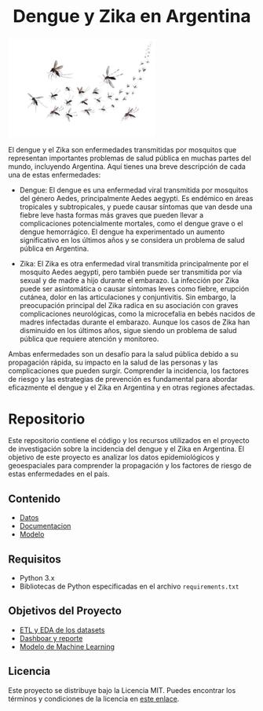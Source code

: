  <h1 style="text-align: center; font-size: 36px;">Dengue y Zika en Argentina</h1>

<img src="recursos/dengue-1.jpg" alt="Texto alternativo" width="300" height="200">

El dengue y el Zika son enfermedades transmitidas por mosquitos que representan importantes problemas de salud pública en muchas partes del mundo, incluyendo Argentina. Aquí tienes una breve descripción de cada una de estas enfermedades:

- Dengue: El dengue es una enfermedad viral transmitida por mosquitos del género Aedes, principalmente Aedes aegypti. Es endémico en áreas tropicales y subtropicales, y puede causar síntomas que van desde una fiebre leve hasta formas más graves que pueden llevar a complicaciones potencialmente mortales, como el dengue grave o el dengue hemorrágico. El dengue ha experimentado un aumento significativo en los últimos años y se considera un problema de salud pública en Argentina.

- Zika: El Zika es otra enfermedad viral transmitida principalmente por el mosquito Aedes aegypti, pero también puede ser transmitida por vía sexual y de madre a hijo durante el embarazo. La infección por Zika puede ser asintomática o causar síntomas leves como fiebre, erupción cutánea, dolor en las articulaciones y conjuntivitis. Sin embargo, la preocupación principal del Zika radica en su asociación con graves complicaciones neurológicas, como la microcefalia en bebés nacidos de madres infectadas durante el embarazo. Aunque los casos de Zika han disminuido en los últimos años, sigue siendo un problema de salud pública que requiere atención y monitoreo.

Ambas enfermedades son un desafío para la salud pública debido a su propagación rápida, su impacto en la salud de las personas y las complicaciones que pueden surgir. Comprender la incidencia, los factores de riesgo y las estrategias de prevención es fundamental para abordar eficazmente el dengue y el Zika en Argentina y en otras regiones afectadas.

# Repositorio
Este repositorio contiene el código y los recursos utilizados en el proyecto de investigación sobre la incidencia del dengue y el Zika en Argentina. El objetivo de este proyecto es analizar los datos epidemiológicos y geoespaciales para comprender la propagación y los factores de riesgo de estas enfermedades en el país.

## Contenido

- [Datos](#requisitos)
- [Documentacion](https://diegomaneyro-denguezikaargentina-documentacionapp-c2xrlg.streamlit.app/)
- [Modelo](#modelo)

## Requisitos

- Python 3.x
- Bibliotecas de Python especificadas en el archivo `requirements.txt`

## Objetivos del Proyecto

 - [ETL y EDA de los datasets](https://awesomeopensource.com/project/elangosundar/awesome-README-templates)
 - [Dashboar y reporte](https://github.com/matiassingers/awesome-readme)
 - [Modelo de Machine Learning](https://bulldogjob.com/news/449-how-to-write-a-good-readme-for-your-github-project)

## Licencia

Este proyecto se distribuye bajo la Licencia MIT. Puedes encontrar los términos y condiciones de la licencia en [este enlace](https://opensource.org/licenses/MIT).

